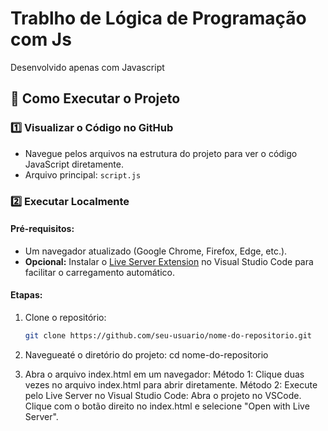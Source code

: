 
# Trablho de Lógica de Programação com Js

Desenvolvido apenas com Javascript


## 🚀 Como Executar o Projeto

### 1️⃣ Visualizar o Código no GitHub
- Navegue pelos arquivos na estrutura do projeto para ver o código JavaScript diretamente.
- Arquivo principal:  `script.js` 

### 2️⃣ Executar Localmente
#### Pré-requisitos:
- Um navegador atualizado (Google Chrome, Firefox, Edge, etc.).
- **Opcional:** Instalar o [Live Server Extension](https://marketplace.visualstudio.com/items?itemName=ritwickdey.LiveServer) no Visual Studio Code para facilitar o carregamento automático.

#### Etapas:
1. Clone o repositório:
   ```bash
   git clone https://github.com/seu-usuario/nome-do-repositorio.git

2. Navegueaté o diretório do projeto:
 cd nome-do-repositorio

3. Abra o arquivo index.html em um navegador:
Método 1: Clique duas vezes no arquivo index.html para abrir diretamente.
Método 2: Execute pelo Live Server no Visual Studio Code:
Abra o projeto no VSCode.
Clique com o botão direito no index.html e selecione "Open with Live Server".

